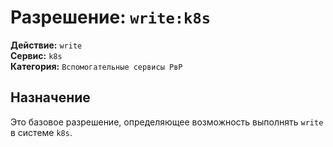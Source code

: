 # Разрешение: `write:k8s`

**Действие:** `write`  
**Сервис:** `k8s`  
**Категория:** `Вспомогательные сервисы РвР`

## Назначение
Это базовое разрешение, определяющее возможность выполнять `write` в системе `k8s`.
